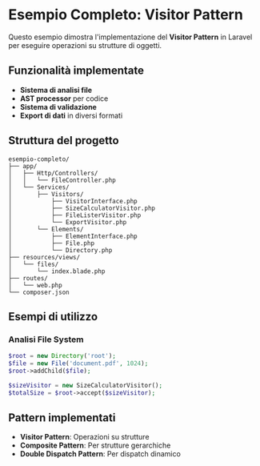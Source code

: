 # Esempio Completo: Visitor Pattern

Questo esempio dimostra l'implementazione del **Visitor Pattern** in Laravel per eseguire operazioni su strutture di oggetti.

## Funzionalità implementate

- **Sistema di analisi file**
- **AST processor** per codice
- **Sistema di validazione**
- **Export di dati** in diversi formati

## Struttura del progetto

```
esempio-completo/
├── app/
│   ├── Http/Controllers/
│   │   └── FileController.php
│   └── Services/
│       ├── Visitors/
│           ├── VisitorInterface.php
│           ├── SizeCalculatorVisitor.php
│           ├── FileListerVisitor.php
│           └── ExportVisitor.php
│       └── Elements/
│           ├── ElementInterface.php
│           ├── File.php
│           └── Directory.php
├── resources/views/
│   └── files/
│       └── index.blade.php
├── routes/
│   └── web.php
└── composer.json
```

## Esempi di utilizzo

### Analisi File System
```php
$root = new Directory('root');
$file = new File('document.pdf', 1024);
$root->addChild($file);

$sizeVisitor = new SizeCalculatorVisitor();
$totalSize = $root->accept($sizeVisitor);
```

## Pattern implementati

- **Visitor Pattern**: Operazioni su strutture
- **Composite Pattern**: Per strutture gerarchiche
- **Double Dispatch Pattern**: Per dispatch dinamico
